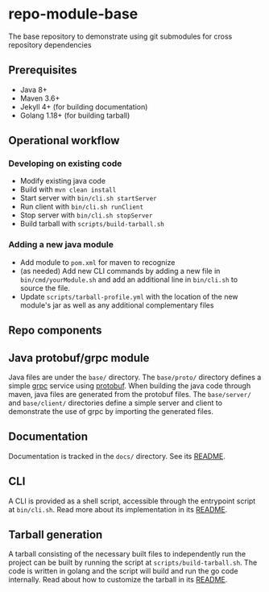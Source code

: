 # repo-module-base
The base repository to demonstrate using git submodules for cross repository dependencies

## Prerequisites
- Java 8+
- Maven 3.6+
- Jekyll 4+ (for building documentation)
- Golang 1.18+ (for building tarball)

## Operational workflow

### Developing on existing code
- Modify existing java code
- Build with `mvn clean install`
- Start server with `bin/cli.sh startServer`
- Run client with `bin/cli.sh runClient`
- Stop server with `bin/cli.sh stopServer`
- Build tarball with `scripts/build-tarball.sh`

### Adding a new java module
- Add module to `pom.xml` for maven to recognize
- (as needed) Add new CLI commands by adding a new file in `bin/cmd/yourModule.sh` and add an additional line in `bin/cli.sh` to source the file.
- Update `scripts/tarball-profile.yml` with the location of the new module's jar as well as any additional complementary files

## Repo components

## Java protobuf/grpc module
Java files are under the `base/` directory.
The `base/proto/` directory defines a simple [grpc](https://grpc.io/) service using [protobuf](https://protobuf.dev/).
When building the java code through maven, java files are generated from the protobuf files.
The `base/server/` and `base/client/` directories define a simple server and client to demonstrate the use of grpc by importing the generated files.

## Documentation
Documentation is tracked in the `docs/` directory.
See its [README](docs/README.md).

## CLI
A CLI is provided as a shell script, accessible through the entrypoint script at `bin/cli.sh`.
Read more about its implementation in its [README](cli/README.md).

## Tarball generation
A tarball consisting of the necessary built files to independently run the project can be built by running the script at `scripts/build-tarball.sh`.
The code is written in golang and the script will build and run the go code internally.
Read about how to customize the tarball in its [README](scripts/README.md).
